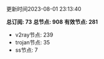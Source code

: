 更新时间2023-08-01 23:13:40

**总订阅: 73**
**总节点: 908**
**有效节点: 281**
- v2ray节点: 239
- trojan节点: 35
- ss节点: 7
